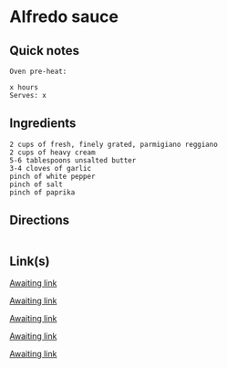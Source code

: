 # Alfredo sauce

## Quick notes 
```
Oven pre-heat:

x hours
Serves: x
```

## Ingredients
```
2 cups of fresh, finely grated, parmigiano reggiano
2 cups of heavy cream
5-6 tablespoons unsalted butter
3-4 cloves of garlic
pinch of white pepper
pinch of salt
pinch of paprika
```


## Directions
```

```


## Link(s)
[Awaiting link](url)

[Awaiting link](url)

[Awaiting link](url)

[Awaiting link](url)

[Awaiting link](url)
